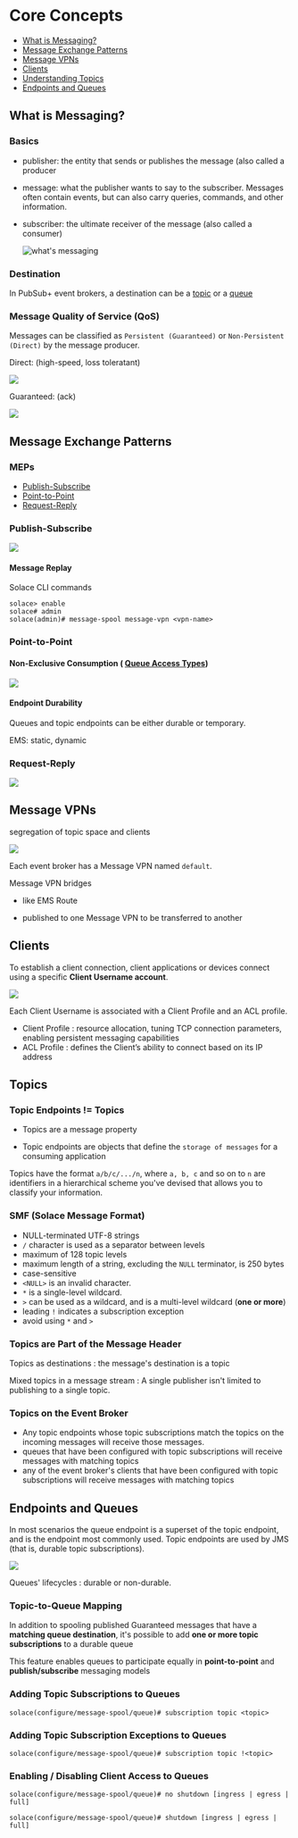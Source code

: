 # Core Concepts

- [What is Messaging?](https://docs.solace.com/PubSub-Basics/Core-Concepts-Messaging.htm)                                                                
- [Message Exchange Patterns](https://docs.solace.com/PubSub-Basics/Core-Concepts-Message-Models.htm)                                                                
- [Message VPNs](https://docs.solace.com/PubSub-Basics/Message-VPNs.htm)                                                                
- [Clients](https://docs.solace.com/PubSub-Basics/Core-Concepts-Clients.htm)                                                                
- [Understanding Topics](https://docs.solace.com/PubSub-Basics/Understanding-Topics.htm)                                                                
- [Endpoints and Queues](https://docs.solace.com/PubSub-Basics/Core-Concepts-Endpoints-Queues.htm)                                                                



## What is Messaging?

### Basics

- publisher: the entity that sends or publishes the message (also called a producer

- message: what the publisher wants to say to the subscriber. Messages often  contain events, but can also carry queries, commands, and other  information.

- subscriber: the ultimate receiver of the message (also called a consumer)

  ![what's messaging](./concept_pubsub_01.gif)

### Destination

In PubSub+ event brokers, a destination can be a [topic](https://docs.solace.com/PubSub-Basics/Understanding-Topics.htm) or a [queue](https://docs.solace.com/PubSub-Basics/Core-Concepts-Endpoints-Queues.htm) 

### Message Quality of Service (QoS)

Messages can be classified as `Persistent (Guaranteed)` or `Non-Persistent (Direct)` by the message producer.

Direct: (high-speed, loss toleratant)

![](./direct-messaging-300x118.png)

Guaranteed: (ack)

![](./guaranteed_message_pub_pattern.png)



## Message Exchange Patterns

### MEPs

- [Publish-Subscribe](https://docs.solace.com/PubSub-Basics/Core-Concepts-Message-Models.htm#Publish-)                                                                
- [Point-to-Point](https://docs.solace.com/PubSub-Basics/Core-Concepts-Message-Models.htm#Point-to)                                                                
- [Request-Reply](https://docs.solace.com/PubSub-Basics/Core-Concepts-Message-Models.htm#Request-)                                                                

### Publish-Subscribe

![](./pub_sub.png)

#### Message Replay

Solace CLI commands 

```
solace> enable
solace# admin
solace(admin)# message-spool message-vpn <vpn-name>
```

### Point-to-Point

#### Non-Exclusive Consumption ( [Queue Access Types](https://docs.solace.com/PubSub-Basics/Endpoints.htm#Queue_Access_Types))

![](./ptp_multi_consumers.png)

#### Endpoint Durability

Queues and topic endpoints can be either durable or temporary.

EMS: static, dynamic

### Request-Reply

![](./request_reply.png)





## Message VPNs

segregation of topic space and clients

![](./Msg_VPN.png)

Each event broker has a Message VPN named `default`. 

Message VPN bridges 

* like EMS Route

* published to one Message VPN to be transferred to another

## Clients

To establish a client connection, client applications or devices connect using a specific **Client Username account**.

![](./client_connection_example.png)

Each Client Username is associated with a Client Profile and an ACL profile. 

* Client Profile : resource allocation, tuning TCP connection parameters, enabling persistent messaging capabilities
* ACL Profile : defines the Client’s ability to connect based on its IP address



## Topics

### **Topic Endpoints != Topics**

* Topics are a message property 

* Topic endpoints are objects that define the `storage of messages` for a consuming application

Topics have the format `a/b/c/.../n`, where `a, b, c` and so on to `n` are identifiers in a hierarchical scheme you've devised that allows you to classify your information.

### SMF (Solace Message Format)

* NULL-terminated UTF-8 strings 
* `/` character is used as a separator between levels
* maximum of 128 topic levels 
* maximum length of a string, excluding the `NULL` terminator, is 250 bytes 
* case-sensitive
* `<NULL>` is an invalid character.
* `*` is a single-level wildcard.  
* `>` can be used as a wildcard, and is a multi-level wildcard (**one or more**)
* leading `!` indicates a subscription exception
* avoid using `*`  and `>` 

### Topics are Part of the Message Header

Topics as destinations : the message's destination is a topic

Mixed topics in a message stream : A single publisher isn't limited to publishing to a single topic.

### Topics on the Event Broker

* Any topic endpoints whose topic subscriptions match the topics on the incoming messages will receive those messages.
* queues that have been configured with topic subscriptions will receive messages with matching topics
* any of the event broker's clients that have been configured with topic subscriptions will receive messages with matching topics



## Endpoints and Queues

In most scenarios the queue endpoint is a superset of the topic  endpoint, and is the endpoint most commonly used. Topic endpoints are  used by JMS (that is, durable topic subscriptions).

![](./endpoint.png)

Queues' lifecycles : durable or non-durable. 

### Topic-to-Queue Mapping

In addition to spooling published Guaranteed messages that have a  **matching queue destination**, it's possible to add **one or more topic  subscriptions** to a durable queue

This feature enables queues to participate equally in **point-to-point** and **publish/subscribe** messaging models

### Adding Topic Subscriptions to Queues

```
solace(configure/message-spool/queue)# subscription topic <topic>
```

### Adding Topic Subscription Exceptions to Queues

```
solace(configure/message-spool/queue)# subscription topic !<topic>
```

### Enabling / Disabling Client Access to Queues

```
solace(configure/message-spool/queue)# no shutdown [ingress | egress | full]
```

```
solace(configure/message-spool/queue)# shutdown [ingress | egress | full]
```